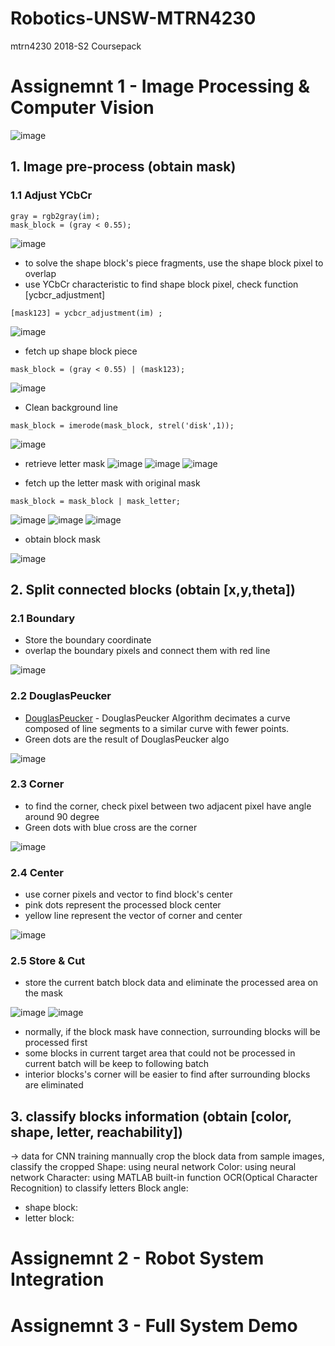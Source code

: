 # Robotics-UNSW-MTRN4230
mtrn4230 2018-S2 Coursepack

# Assignemnt 1 - Image Processing & Computer Vision

![image](https://github.com/PoHengChen/Robotics-UNSW-MTRN4230/blob/master/IMG_038.jpg)
## 1. Image pre-process (obtain mask)
  ### 1.1 Adjust YCbCr
  ```
  gray = rgb2gray(im);
  mask_block = (gray < 0.55);
  ```
  ![image](https://github.com/PoHengChen/Robotics-UNSW-MTRN4230/blob/master/31.jpg)
  
  * to solve the shape block's piece fragments, use the shape block pixel to overlap 
  * use YCbCr characteristic to find shape block pixel, check function [ycbcr_adjustment]
  ```
  [mask123] = ycbcr_adjustment(im) ;
  ```
  ![image](https://github.com/PoHengChen/Robotics-UNSW-MTRN4230/blob/master/32.jpg)
  
  * fetch up shape block piece
  ```
  mask_block = (gray < 0.55) | (mask123); 
  ```
  ![image](https://github.com/PoHengChen/Robotics-UNSW-MTRN4230/blob/master/33.jpg)
  
  * Clean background line
  ```
  mask_block = imerode(mask_block, strel('disk',1));
  ```
  

  ![image](https://github.com/PoHengChen/Robotics-UNSW-MTRN4230/blob/master/34.jpg)
  * retrieve letter mask
  ![image](https://github.com/PoHengChen/Robotics-UNSW-MTRN4230/blob/master/35.jpg)
  ![image](https://github.com/PoHengChen/Robotics-UNSW-MTRN4230/blob/master/36.jpg)
  ![image](https://github.com/PoHengChen/Robotics-UNSW-MTRN4230/blob/master/37.jpg)
  
  * fetch up the letter mask with original mask
  ```
  mask_block = mask_block | mask_letter; 
  ```
  ![image](https://github.com/PoHengChen/Robotics-UNSW-MTRN4230/blob/master/38.jpg)
  ![image](https://github.com/PoHengChen/Robotics-UNSW-MTRN4230/blob/master/39.jpg)
  ![image](https://github.com/PoHengChen/Robotics-UNSW-MTRN4230/blob/master/40.jpg)
  * obtain block mask
  
  ![image](https://github.com/PoHengChen/Robotics-UNSW-MTRN4230/blob/master/bw.jpg)
## 2. Split connected blocks (obtain [x,y,theta])

  ### 2.1 Boundary
  * Store the boundary coordinate
  * overlap the boundary pixels and connect them with red line
  
  ![image](https://github.com/PoHengChen/Robotics-UNSW-MTRN4230/blob/master/123.jpg)
  ### 2.2 DouglasPeucker
  * [DouglasPeucker](https://au.mathworks.com/matlabcentral/fileexchange/61046-douglas-peucker-algorithm) - DouglasPeucker Algorithm  decimates a curve composed of line segments to a similar curve with fewer points.
  * Green dots are the result of DouglasPeucker algo
  
  ![image](https://github.com/PoHengChen/Robotics-UNSW-MTRN4230/blob/master/DP.jpg)
  ### 2.3 Corner
  * to find the corner, check pixel between two adjacent pixel have angle around 90 degree
  * Green dots with blue cross are the corner
  
  ![image](https://github.com/PoHengChen/Robotics-UNSW-MTRN4230/blob/master/Corner.jpg)
  ### 2.4 Center
  * use corner pixels and vector to find block's center
  * pink dots represent the processed block center
  * yellow line represent the vector of corner and center
  
  ![image](https://github.com/PoHengChen/Robotics-UNSW-MTRN4230/blob/master/Store%26Cut.jpg)
  ### 2.5 Store & Cut
  * store the current batch block data and eliminate the processed area on the mask
  
  ![image](https://github.com/PoHengChen/Robotics-UNSW-MTRN4230/blob/master/current%20target.jpg)
  ![image](https://github.com/PoHengChen/Robotics-UNSW-MTRN4230/blob/master/residual%20area.jpg)
  
  * normally, if the block mask have connection, surrounding blocks will be processed first
  * some blocks in current target area that could not be processed in current batch will be keep to following batch
  * interior blocks's corner will be easier to find after surrounding blocks are eliminated
## 3. classify blocks information (obtain [color, shape, letter, reachability])


-> data for CNN training
mannually crop the block data from sample images, classify the cropped
Shape: using neural network
Color: using neural network
Character: using MATLAB built-in function OCR(Optical Character Recognition) to classify letters
Block angle:
  -  shape block:
  - letter block:

# Assignemnt 2 - Robot System Integration

# Assignemnt 3 - Full System Demo
